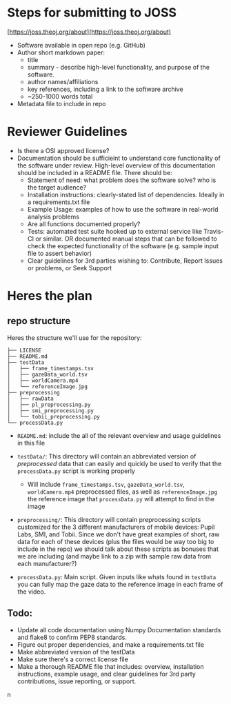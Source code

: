 # Steps for submitting to JOSS

[https://joss.theoj.org/about](https://joss.theoj.org/about)

* Software available in open repo (e.g. GitHub)
* Author short markdown paper:
	* title
	* summary - describe high-level functionality, and purpose of the software.
	* author names/affiliations
	* key references, including a link to the software archive
	* ~250-1000 words total
* Metadata file to include in repo


# Reviewer Guidelines

* Is there a OSI approved license?
* Documentation should be sufficieint to understand core functionality of the software under review. High-level overview of this documentation should be included in a README file. There should be:
	* Statement of need: what problem does the software solve? who is the target audience?
	* Installation instructions: clearly-stated list of dependencies. Ideally in a requirements.txt file
	* Example Usage: examples of how to use the software in real-world analysis problems
	* Are all functions documented properly?
	* Tests: automated test suite hooked up to external service like Travis-CI or similar. OR documented manual steps that can be followed to check the expected functionality of the software (e.g. sample input file to assert behavior)
	* Clear guidelines for 3rd parties wishing to: Contribute, Report Issues or problems, or Seek Support


# Heres the plan

## repo structure

Heres the structure we'll use for the repository:

```
├── LICENSE  
├── README.md  
├── testData  
│   ├── frame_timestamps.tsv
│   ├── gazeData_world.tsv
│   ├── worldCamera.mp4
│   └── referenceImage.jpg 
├── preprocessing
│   ├── rawData
│   ├── pl_preprocessing.py
│   ├── smi_preprocessing.py
│   └── tobii_preprocessing.py
└── processData.py

```

* `README.md`: include the all of the relevant overview and usage guidelines in this file

* `testData/`: This directory will contain an abbreviated version of *preprocessed* data that can easily and quickly be used to verify that the `processData.py` script is working properly
	* Will include `frame_timestamps.tsv`, `gazeData_world.tsv`, `worldCamera.mp4` preprocessed files, as well as `referenceImage.jpg` the reference image that `processData.py` will attempt to find in the image

* `preprocessing/`: This directory will contain preprocessing scripts customized for the 3 different manufacturers of mobile devices: Pupil Labs, SMI, and Tobii. Since we don't have great examples of short, raw data for each of these devices (plus the files would be way too big to include in the repo) we should talk about these scripts as bonuses that we are including (and maybe link to a zip with sample raw data from each manufacturer?)

* `processData.py`: Main script. Given inputs like whats found in `testData` you can fully map the gaze data to the reference image in each frame of the video. 

## Todo:

- Update all code documentation using Numpy Documentation standards and flake8 to confirm PEP8 standards. 
- Figure out proper dependencies, and make a requirements.txt file
- Make abbreviated version of the testData
- Make sure there's a correct license file
- Make a thorough README file that includes: overview, installation instructions, example usage, and clear guidelines for 3rd party contributions, issue reporting, or support. 

n